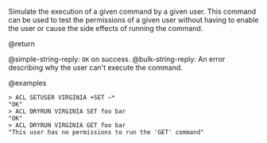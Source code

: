 Simulate the execution of a given command by a given user.
This command can be used to test the permissions of a given user without having to enable the user or cause the side effects of running the command.

@return

@simple-string-reply: `OK` on success.
@bulk-string-reply: An error describing why the user can't execute the command.

@examples

```
> ACL SETUSER VIRGINIA +SET ~*
"OK"
> ACL DRYRUN VIRGINIA SET foo bar
"OK"
> ACL DRYRUN VIRGINIA GET foo bar
"This user has no permissions to run the 'GET' command"
```

